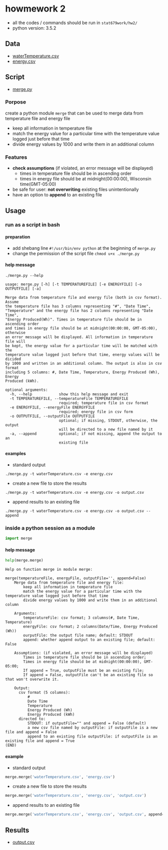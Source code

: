 # howmework 2
- all the codes / commands should be run in `stat679work/hw2/`
- python version: 3.5.2

## Data
- [waterTemperature.csv](https://github.com/xuchun725/stat679work/blob/master/hw2/waterTemperature.csv)
- [energy.csv](https://github.com/xuchun725/stat679work/blob/master/hw2/energy.csv)

## Script
- [merge.py](https://github.com/xuchun725/stat679work/blob/master/hw2/merge.py)

### Porpose
create a python module `merge` that can be used to merge data from temperature file and energy file
  - keep all information in temperature file
  - match the energy value for a particular time with the temperature value logged just before that time
  - divide energy values by 1000 and write them in an additional column

### Features
- **check assumptions** (if violated, an error message will be displayed)
  - times in temperature file should be in ascending order
  - times in energy file should be at midnight(00:00:00), Wisconsin time(GMT-05:00)
- be safe for user: **not overwriting** existing files unintentionally
- have an option to **append** to an existing file

## Usage
### run as a script in bash
#### preparation
- add shebang line `#!/usr/bin/env python` at the beginning of `merge.py`
- change the permission of the script file `chmod u+x ./merge.py`

#### help message
```shell
./merge.py --help
```

```
usage: merge.py [-h] [-t TEMPERATUREFILE] [-e ENERGYFILE] [-o OUTPUTFILE] [-a]

Merge data from temperature file and energy file (both in csv format). Assume
the temperature file has 3 columns representing "#", "Date Time",
"Temperature" and the energy file has 2 columns representing "Date Time",
"Energy Produced(Wh)". Times in temperature file should be in ascending order
and times in energy file should be at midnight(00:00:00, GMT-05:00), otherwise
an error message will be displayed. All information in temperature file will
be kept, the energy value for a particular time will be matched with the
temperature value logged just before that time, energy values will be dicided
by 1000 and written in an additional column. The output is also in csv format
including 5 columns: #, Date Time, Temperature, Energy Produced (Wh), Energy
Produced (kWh).

optional arguments:
  -h, --help            show this help message and exit
  -t TEMPERATUREFILE, --temperatureFile TEMPERATUREFILE
                        required; temperature file in csv format
  -e ENERGYFILE, --energyFile ENERGYFILE
                        required; energy file in csv form
  -o OUTPUTFILE, --outputFile OUTPUTFILE
                        optional; if missing, STDOUT, otherwise, the output
                        will be directed to a new file named by it
  -a, --append          optional; if not missing, append the output to an
                        existing file
```

#### examples
- standard output
```shell
./merge.py -t waterTemperature.csv -e energy.csv
```
- create a new file to store the results
```shell
./merge.py -t waterTemperature.csv -e energy.csv -o output.csv
```
- append results to an existing file
```shell
./merge.py -t waterTemperature.csv -e energy.csv -o output.csv --append
```


### inside a python session as a module
```python
import merge
```
#### help message
```python
help(merge.merge)
```

```
Help on function merge in module merge:

merge(temperatureFile, energyFile, outputFile='', append=False)
    Merge data from temperature file and energy file:
        keep all information in temperature file
        match the energy value for a particular time with the temperature value logged just before that time
        divide energy values by 1000 and write them in an additional column

    Arguments:
        temperatureFile: csv format; 3 columns(#, Date Time, Temperature)
        energyFile: csv format; 2 columns(Date/Time, Energy Produced (Wh))
        ourputFile: the output file name; default: STDOUT
        append: whether append output to an existing file; default: False

    Assumptions: (if violated, an error message will be displayed)
        Times in temperature file should be in ascending order;
        Times in energy file should be at midnight(00:00:00), GMT-05:00;
        If append = True, outputFile must be an existing file;
        If append = False, outputFile can't be an existing file so that won't overwrite it.

    Output:
      csv format (5 columns):
          #
          Date Time
          Temperature
          Energy Produced (Wh)
          Energy Produced (kWh)
      directed to:
          STDOUT: if outputFile="" and append = False (default)
          a new csv file named by outputFile: if outputFile is a new file and append = False
          append to an existing file outputFile: if outputFile is an existing file and append = True
(END)

```

#### example
- standard output
```python
merge.merge('waterTemperature.csv', 'energy.csv')
```
- create a new file to store the results
```python
merge.merge('waterTemperature.csv', 'energy.csv', 'output.csv')
```
- append results to an existing file
```python
merge.merge('waterTemperature.csv', 'energy.csv', 'output.csv', append=True)
```

## Results
- [output.csv](https://github.com/xuchun725/stat679work/blob/master/hw2/output.csv)
